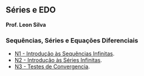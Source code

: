 ## Séries e EDO 

**Prof. Leon Silva**

### Sequências, Séries e Equações Diferenciais
- [N1 - Introdução às Sequências Infinitas](https://ldsufrpe.github.io/series-edo/N1). 
- [N2 - Introdução às Séries Infinitas](https://ldsufrpe.github.io/series-edo/N2). 
- [N3 - Testes de Convergencia](https://ldsufrpe.github.io/series-edo/N3). 
